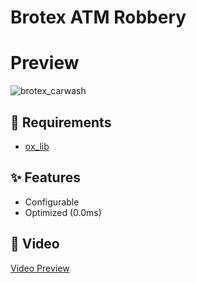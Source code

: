 # **Brotex ATM Robbery** 

# Preview
![brotex_carwash](https://cdn.discordapp.com/attachments/1234996998898323538/1234997031735394346/FiveM_by_Cfx.re_-_German_Brotex_Roleplay_17.3.2024._0_44_52.jpg?ex=6632c41d&is=6631729d&hm=2de51e69ad71bf98cd16cf8e34199ec7908d1d15afc092feee0ffb90339f1f17&)

## 🚨 Requirements
* [ox_lib](https://github.com/overextended/ox_lib/releases/tag)


## ✨ Features
* Configurable
* Optimized (0.0ms)

## 📌 Video 
[Video Preview](https://www.youtube.com/watch?v=dEvwBzVilz4) 
